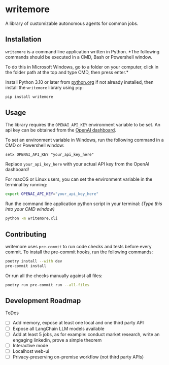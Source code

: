 # writemore

A library of customizable autonomous agents for common jobs.


## Installation

`writemore` is a command line application written in Python.
*The following commands should be executed in a CMD, Bash or Powershell window. 

To do this in Microsoft Windows, go to a folder on your computer, click in the folder path at the top and type CMD, then press enter.*

Install Python 3.10 or later from [python.org](https://www.python.org/downloads/) if not already installed, then install the `writemore` library using `pip`:

```bash
pip install writemore
```

## Usage

The library requires the `OPENAI_API_KEY` environment variable to be set. An api key can be obtained from
the [OpenAI dashboard](https://platform.openai.com/account/api-keys).

To set an environment variable in Windows, run the following command in a CMD or Powershell window:

```
setx OPENAI_API_KEY "your_api_key_here"
```

Replace `your_api_key_here` with your actual API key from the OpenAI dashboard!

For macOS or Linux users, you can set the environment variable in the terminal by running:

```bash
export OPENAI_API_KEY="your_api_key_here"
```

Run the command line application python script in your terminal:
*(Type this into your CMD window)*

```bash
python -m writemore.cli
```

## Contributing

writemore uses `pre-commit` to run code checks and tests before every commit. To install the pre-commit hooks, run the following commands:

```bash
poetry install --with dev
pre-commit install
```

Or run all the checks manually against all files:

```bash
poetry run pre-commit run --all-files
```

## Development Roadmap

ToDos

- [ ] Add memory, expose at least one local and one third party API
- [ ] Expose all LangChain LLM models available
- [ ] Add at least 5 jobs, as for example: conduct market research, write an engaging linkedin, prove a simple theorem
- [ ] Interactive mode
- [ ] Localhost web-ui
- [ ] Privacy-preserving on-premise workflow (not third party APIs)
